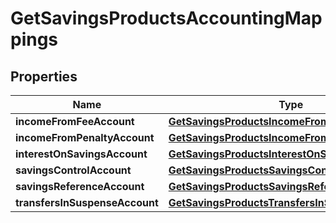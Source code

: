 

# GetSavingsProductsAccountingMappings


## Properties

| Name | Type | Description | Notes |
|------------ | ------------- | ------------- | -------------|
|**incomeFromFeeAccount** | [**GetSavingsProductsIncomeFromFeeAccount**](GetSavingsProductsIncomeFromFeeAccount.md) |  |  [optional] |
|**incomeFromPenaltyAccount** | [**GetSavingsProductsIncomeFromPenaltyAccount**](GetSavingsProductsIncomeFromPenaltyAccount.md) |  |  [optional] |
|**interestOnSavingsAccount** | [**GetSavingsProductsInterestOnSavingsAccount**](GetSavingsProductsInterestOnSavingsAccount.md) |  |  [optional] |
|**savingsControlAccount** | [**GetSavingsProductsSavingsControlAccount**](GetSavingsProductsSavingsControlAccount.md) |  |  [optional] |
|**savingsReferenceAccount** | [**GetSavingsProductsSavingsReferenceAccount**](GetSavingsProductsSavingsReferenceAccount.md) |  |  [optional] |
|**transfersInSuspenseAccount** | [**GetSavingsProductsTransfersInSuspenseAccount**](GetSavingsProductsTransfersInSuspenseAccount.md) |  |  [optional] |



